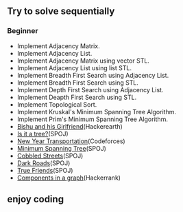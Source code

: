 ## Try to solve sequentially

### Beginner

* Implement Adjacency Matrix.
* Implement Adjacency List.
* Implement Adjacency Matrix using vector STL.
* Implement Adjacency List using list STL.
* Implement Breadth First Search using Adjacency List.
* Implement Breadth First Search using STL.
* Implement Depth First Search using Adjacency List.
* Implement Deapth First Search using STL.
* Implement Topological Sort.
* Implement Kruskal's Minimum Spanning Tree Algorithm.
* Implement Prim's Minimum Spanning Tree Algorithm.
* [Bishu and his Girlfriend](https://www.hackerearth.com/practice/algorithms/graphs/depth-first-search/practice-problems/algorithm/bishu-and-his-girlfriend/)(Hackerearth)
* [Is it a tree?](https://www.spoj.com/problems/PT07Y/)(SPOJ)
* [New Year Transportation](http://codeforces.com/problemset/problem/500/A)(Codeforces)
* [Minimum Spanning Tree](https://www.spoj.com/problems/MST/)(SPOJ)
* [Cobbled Streets](https://www.spoj.com/problems/CSTREET/)(SPOJ)
* [Dark Roads](https://www.spoj.com/problems/ULM09/)(SPOJ)
* [True Friends](https://www.spoj.com/status/ns=21956893)(SPOJ)
* [Components in a graph](https://www.hackerrank.com/challenges/components-in-graph/problem)(Hackerrank)

## enjoy coding
